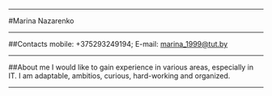 
__________________

#Marina Nazarenko

___________________

##Contacts
mobile: +375293249194; 
E-mail: marina_1999@tut.by
__________________

##About me
I would like to gain experience in various areas, especially in IT. I am adaptable, ambitios, curious, hard-working and organized.
______________________
